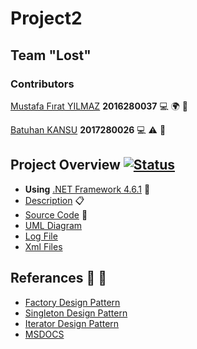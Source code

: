 # Project2

## Team "Lost"

### Contributors 
[Mustafa Fırat YILMAZ](https://github.com/Kite1717)  **2016280037** 💻 🌍 🎨 

[Batuhan KANSU](https://github.com/bkansu) **2017280026** 💻 ⚠️ 📆 

## Project Overview  [![Status](https://img.shields.io/badge/Status-ongoing-red.svg)](https://github.com/DokuzEylulCsc/proje2-lost/commits/master)
- **Using** [.NET Framework 4.6.1](https://www.microsoft.com/en-us/download/details.aspx?id=49981) 🔧
- [Description](https://github.com/DokuzEylulCsc/proje2-lost/blob/master/DESCRIPTION.md) 📋 
- [Source Code](https://github.com/DokuzEylulCsc/proje2-lost/tree/master/Project2) 🐛 
- [UML Diagram](https://github.com/DokuzEylulCsc/proje2-lost/blob/master/UML%20Class%20Diagram/UML%20Class%20Diagram.pdf)
- [Log File](https://github.com/DokuzEylulCsc/proje2-lost/blob/master/Project2/bin/Debug/Log.txt)
- [Xml Files]()


## Referances  📖 👀 
- [Factory Design Pattern](https://dzone.com/articles/factory-method-design-pattern)
- [Singleton Design Pattern](https://www.geeksforgeeks.org/singleton-design-pattern/)
- [Iterator Design Pattern](https://airbrake.io/blog/design-patterns/iterator-design-pattern)
 - [MSDOCS](https://docs.microsoft.com/tr-tr/)
